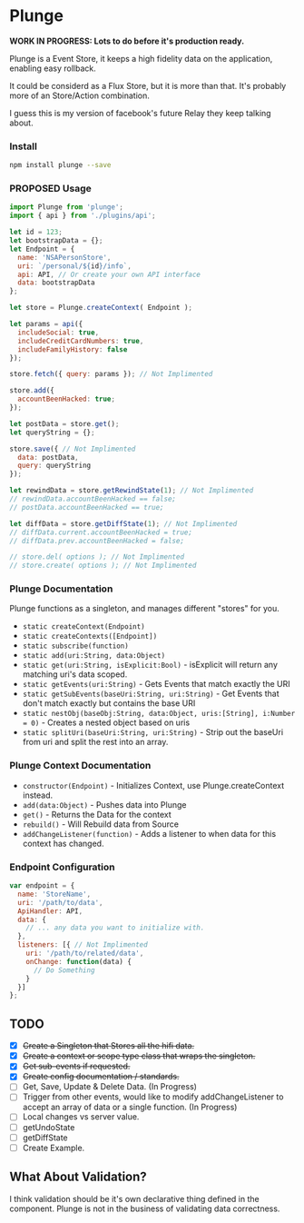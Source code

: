 # Plunge

**WORK IN PROGRESS: Lots to do before it's production ready.**

Plunge is a Event Store, it keeps a high fidelity data on the application, enabling easy rollback.

It could be considerd as a Flux Store, but it is more than that.
It's probably more of an Store/Action combination.

I guess this is my version of facebook's future Relay they keep talking about.

### Install
```bash
npm install plunge --save
```

### PROPOSED Usage

```javascript
import Plunge from 'plunge';
import { api } from './plugins/api';

let id = 123;
let bootstrapData = {};
let Endpoint = {
  name: 'NSAPersonStore',
  uri: `/personal/${id}/info`,
  api: API, // Or create your own API interface
  data: bootstrapData
};

let store = Plunge.createContext( Endpoint );

let params = api({
  includeSocial: true,
  includeCreditCardNumbers: true,
  includeFamilyHistory: false
});

store.fetch({ query: params }); // Not Implimented

store.add({
  accountBeenHacked: true;
});

let postData = store.get();
let queryString = {};

store.save({ // Not Implimented
  data: postData,
  query: queryString
});

let rewindData = store.getRewindState(1); // Not Implimented
// rewindData.accountBeenHacked == false;
// postData.accountBeenHacked == true;

let diffData = store.getDiffState(1); // Not Implimented
// diffData.current.accountBeenHacked = true;
// diffData.prev.accountBeenHacked = false;

// store.del( options ); // Not Implimented
// store.create( options ); // Not Implimented
```


### Plunge Documentation
Plunge functions as a singleton, and manages different "stores" for you.
 - ``static createContext(Endpoint)``
 - ``static createContexts([Endpoint])``
 - ``static subscribe(function)``
 - ``static add(uri:String, data:Object)``
 - ``static get(uri:String, isExplicit:Bool)`` - isExplicit will return any matching uri's data scoped.
 - ``static getEvents(uri:String)`` - Gets Events that match exactly the URI
 - ``static getSubEvents(baseUri:String, uri:String)`` - Get Events that don't match exactly but contains the base URI
 - ``static nestObj(baseObj:String, data:Object, uris:[String], i:Number = 0)`` - Creates a nested object based on uris
 - ``static splitUri(baseUri:String, uri:String)`` - Strip out the baseUri from uri and split the rest into an array.

### Plunge Context Documentation
 - ``constructor(Endpoint)`` - Initializes Context, use Plunge.createContext instead.
 - ``add(data:Object)`` - Pushes data into Plunge
 - ``get()`` - Returns the Data for the context
 - ``rebuild()`` - Will Rebuild data from Source
 - ``addChangeListener(function)`` - Adds a listener to when data for this context has changed.

### Endpoint Configuration
```javascript
var endpoint = {
  name: 'StoreName',
  uri: '/path/to/data',
  ApiHandler: API,
  data: {
    // ... any data you want to initialize with.
  },
  listeners: [{ // Not Implimented
    uri: '/path/to/related/data',
    onChange: function(data) {
      // Do Something
    }
  }]
};
```

## TODO
- [x] ~~Create a Singleton that Stores all the hifi data.~~
- [x] ~~Create a context or scope type class that wraps the singleton.~~
- [x] ~~Get sub-events if requested.~~
- [x] ~~Create config documentation / standards.~~
- [ ] Get, Save, Update & Delete Data. (In Progress)
- [ ] Trigger from other events, would like to modify addChangeListener to accept an array of data or a single function. (In Progress)
- [ ] Local changes vs server value.
- [ ] getUndoState
- [ ] getDiffState
- [ ] Create Example.

## What About Validation?
I think validation should be it's own declarative thing defined in the component.
Plunge is not in the business of validating data correctness.
